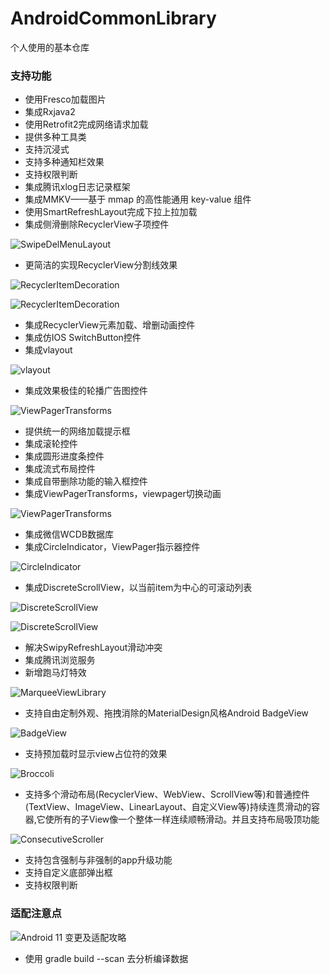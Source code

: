 # AndroidCommonLibrary
个人使用的基本仓库

### 支持功能
* 使用Fresco加载图片
* 集成Rxjava2
* 使用Retrofit2完成网络请求加载
* 提供多种工具类
* 支持沉浸式
* 支持多种通知栏效果
* 支持权限判断
* 集成腾讯xlog日志记录框架
* 集成MMKV——基于 mmap 的高性能通用 key-value 组件
* 使用SmartRefreshLayout完成下拉上拉加载
* 集成侧滑删除RecyclerView子项控件

![SwipeDelMenuLayout](https://github.com/mcxtzhang/SwipeDelMenuLayout/raw/master/gif/ItemDecorationIndexBar_SwipeDel.gif)

* 更简洁的实现RecyclerView分割线效果

![RecyclerItemDecoration](https://raw.githubusercontent.com/magiepooh/RecyclerItemDecoration/master/art/demo_vertical.gif)

![RecyclerItemDecoration](https://raw.githubusercontent.com/magiepooh/RecyclerItemDecoration/master/art/demo_horizontal.gif)

* 集成RecyclerView元素加载、增删动画控件
* 集成仿IOS SwitchButton控件
* 集成vlayout

![vlayout](https://camo.githubusercontent.com/2b947a15f5502af5a4639a5927d68052ccfb54a3/687474703a2f2f696d67332e746263646e2e636e2f4c312f3436312f312f31623962666234323030393034376637356365653038616537343135303564653263373461633061)

* 集成效果极佳的轮播广告图控件

![ViewPagerTransforms](https://github.com/saiwu-bigkoo/Android-ConvenientBanner/raw/master/preview/convenientbannerdemo.gif)

* 提供统一的网络加载提示框
* 集成滚轮控件
* 集成圆形进度条控件
* 集成流式布局控件
* 集成自带删除功能的输入框控件
* 集成ViewPagerTransforms，viewpager切换动画

![ViewPagerTransforms](https://camo.githubusercontent.com/8dabc7f764609bd8fbe9a7c594251e0e5d20ebdc/687474703a2f2f692e696d6775722e636f6d2f72766845326e732e676966)

* 集成微信WCDB数据库
* 集成CircleIndicator，ViewPager指示器控件

![CircleIndicator](https://github.com/ongakuer/CircleIndicator/raw/master/screenshot.gif)

* 集成DiscreteScrollView，以当前item为中心的可滚动列表

![DiscreteScrollView](https://github.com/yarolegovich/DiscreteScrollView/raw/master/images/cards_shop.gif)

![DiscreteScrollView](https://github.com/yarolegovich/DiscreteScrollView/raw/master/images/cards_weather.gif)

* 解决SwipyRefreshLayout滑动冲突
* 集成腾讯浏览服务
* 新增跑马灯特效

![MarqueeViewLibrary](https://github.com/gongwen/MarqueeViewLibrary/raw/master/screenshot/screen_shot.gif)

* 支持自由定制外观、拖拽消除的MaterialDesign风格Android BadgeView

![BadgeView](https://github.com/qstumn/BadgeView/raw/master/demo_gif.gif)

* 支持预加载时显示view占位符的效果

![Broccoli](https://github.com/samlss/Broccoli/blob/master/screenshots/screenshot1.gif)

* 支持多个滑动布局(RecyclerView、WebView、ScrollView等)和普通控件(TextView、ImageView、LinearLayout、自定义View等)持续连贯滑动的容器,它使所有的子View像一个整体一样连续顺畅滑动。并且支持布局吸顶功能

![ConsecutiveScroller](https://camo.githubusercontent.com/72dcec1524ae45fd9cf157ac96af8b40465ef01434d2855d584d8e40874db90b/68747470733a2f2f75706c6f61642d696d616765732e6a69616e7368752e696f2f75706c6f61645f696d616765732f323336353031302d663262363464323030323264323536362e6769663f696d6167654d6f6772322f6175746f2d6f7269656e742f7374726970)

* 支持包含强制与非强制的app升级功能
* 支持自定义底部弹出框
* 支持权限判断

### 适配注意点
![Android 11 变更及适配攻略](https://blog.csdn.net/qq_17766199/article/details/115351949)

* 使用 gradle build --scan 去分析编译数据